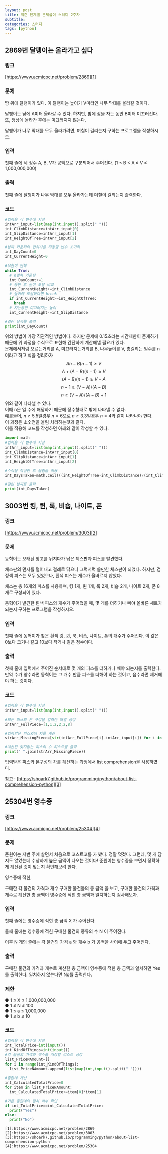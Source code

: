 ```yaml
---
layout: post
title: 백준 단계별 문제풀이 스터디 2주차
subtitle:
categories: 스터디
tags: [python]
---
```


## 2869번 달팽이는 올라가고 싶다
### 링크
[https://www.acmicpc.net/problem/2869][1]
### 문제
땅 위에 달팽이가 있다. 이 달팽이는 높이가 V미터인 나무 막대를 올라갈 것이다.

달팽이는 낮에 A미터 올라갈 수 있다. 하지만, 밤에 잠을 자는 동안 B미터 미끄러진다. 또, 정상에 올라간 후에는 미끄러지지 않는다.

달팽이가 나무 막대를 모두 올라가려면, 며칠이 걸리는지 구하는 프로그램을 작성하시오.
### 입력
첫째 줄에 세 정수 A, B, V가 공백으로 구분되어서 주어진다. (1 ≤ B < A ≤ V ≤ 1,000,000,000)
### 출력
첫째 줄에 달팽이가 나무 막대를 모두 올라가는데 며칠이 걸리는지 출력한다.
### 코드
```python
#입력을 각 변수에 저장
intArr_input=list(map(int,input().split(" ")))
int_ClimbDistance=intArr_input[0]
int_SlipDistance=intArr_input[1]
int_HeightOfTree=intArr_input[2]

#날짜 카운터와 현위치를 저장할 변수 초기화
int_DayCount=0
int_CurrentHeight=0

#무한히 반복
while True:
  # n일차 카운팅
  int_DayCount+=1
  # 등반 후 높이 도달 비교
  int_CurrentHeight+=int_ClimbDistance
  # 높이에 도달했다면 break
  if int_CurrentHeight>=int_HeightOfTree:
    break
  # 자는동안 미끄러지는 높이
  int_CurrentHeight-=int_SlipDistance

#걸린 날짜를 출력
print(int_DayCount)
```
 위의 방법이 가장 직관적인 방법이다. 하지만 문제에 0.15초라는 시간제한이 존재하기 때문에 위 과정을 수식으로 표현해 간단하게 계산해낼 필요가 있다.<br>
 문제에서처럼 오르는거리를 A, 미끄러지는거리를 B, 나무높이를 V, 총걸리는 일수를 n이라고 하고 식을 정리하자<br>
 $$An-B(n-1) \geq V$$
 $$A+(A-B)(n-1) \geq V$$
 $$(A-B)(n-1) \geq V-A$$
 $$n-1 \geq (V-A)/(A-B)$$
 $$n \geq (V-A)/(A-B)+1$$
 위와 같이 나타낼 수 있다.<br>
 이때 n은 일 수에 해당하기 때문에 정수형태로 밖에 나타낼 수 없다.<br>
 예를들어, $n \geq 5.5$일경우 $n=6$으로 $n \geq 3.3$일경우 $n=4$와 같이 나타나야 한다.<br>
이 과정은 소숫점을 올림 처리하는것과 같다.<br>
이를 적용해 코드를 작성하면 아래와 같이 작성할 수 있다.
```python
import math
#입력을 각 변수에 저장
intArr_input=list(map(int,input().split(" ")))
int_ClimbDistance=intArr_input[0]
int_SlipDistance=intArr_input[1]
int_HeightOfTree=intArr_input[2]

#수식을 작성한 후 올림을 적용
int_DaysTaken=math.ceil(((int_HeightOfTree-int_ClimbDistance)/(int_ClimbDistance-int_SlipDistance))+1)

#걸린 날짜를 출력
print(int_DaysTaken)
```

## 3003번 킹, 퀸, 룩, 비숍, 나이트, 폰
### 링크
[https://www.acmicpc.net/problem/3003][2]
### 문제
동혁이는 오래된 창고를 뒤지다가 낡은 체스판과 피스를 발견했다.

체스판의 먼지를 털어내고 걸레로 닦으니 그럭저럭 쓸만한 체스판이 되었다. 하지만, 검정색 피스는 모두 있었으나, 흰색 피스는 개수가 올바르지 않았다.

체스는 총 16개의 피스를 사용하며, 킹 1개, 퀸 1개, 룩 2개, 비숍 2개, 나이트 2개, 폰 8개로 구성되어 있다.

동혁이가 발견한 흰색 피스의 개수가 주어졌을 때, 몇 개를 더하거나 빼야 올바른 세트가 되는지 구하는 프로그램을 작성하시오.
### 입력
첫째 줄에 동혁이가 찾은 흰색 킹, 퀸, 룩, 비숍, 나이트, 폰의 개수가 주어진다. 이 값은 0보다 크거나 같고 10보다 작거나 같은 정수이다.
### 출력
첫째 줄에 입력에서 주어진 순서대로 몇 개의 피스를 더하거나 빼야 되는지를 출력한다. 만약 수가 양수라면 동혁이는 그 개수 만큼 피스를 더해야 하는 것이고, 음수라면 제거해야 하는 것이다.
### 코드
```python
#입력을 각 변수에 저장
intArr_input=list(map(int,input().split(" ")))

#모든 피스의 본 구성을 입력한 배열 생성
intArr_FullPiece=[1,1,2,2,2,8]

#입력받은 피스와의 차를 계산
strArr_MissingPiece=[str(intArr_FullPiece[i]-intArr_input[i]) for i in range(len(intArr_input))]

#계산된 맞지않는 피스의 수 리스트를 출력
print(" ".join(strArr_MissingPiece))
```
입력받은 피스와 본구성의 차를 계산하는 과정에서 list comprehension을 사용하였다.

참고 : [https://shoark7.github.io/programming/python/about-list-comprehension-python][3]

## 25304번 영수증
### 링크
[https://www.acmicpc.net/problem/25304][4]
### 문제
준원이는 저번 주에 살면서 처음으로 코스트코를 가 봤다. 정말 멋졌다. 그런데, 몇 개 담지도 않았는데 수상하게 높은 금액이 나오는 것이다! 준원이는 영수증을 보면서 정확하게 계산된 것이 맞는지 확인해보려 한다.

영수증에 적힌,

구매한 각 물건의 가격과 개수 구매한 물건들의 총 금액 을 보고, 구매한 물건의 가격과 개수로 계산한 총 금액이 영수증에 적힌 총 금액과 일치하는지 검사해보자.
### 입력
첫째 줄에는 영수증에 적힌 총 금액  X 가 주어진다.

둘째 줄에는 영수증에 적힌 구매한 물건의 종류의 수  N 이 주어진다.

이후  N 개의 줄에는 각 물건의 가격  a 와 개수  b 가 공백을 사이에 두고 주어진다.
### 출력
구매한 물건의 가격과 개수로 계산한 총 금액이 영수증에 적힌 총 금액과 일치하면 Yes를 출력한다. 일치하지 않는다면 No를 출력한다.
### 제한
● 1 ≤ X ≤ 1,000,000,000  <br>
● 1 ≤ N ≤ 100  <br>
● 1 ≤ a ≤ 1,000,000 <br>
● 1 ≤ b ≤ 10  <br>
### 코드
```python
#입력을 각 변수에 저장
int_TotalPrice=int(input())
int_KindOfThings=int(input())
#각 물품의 가격과 갯수를 저장할 리스트 생성
list_PriceNAmount=[]
for i in range(int_KindOfThings):
  list_PriceNAmount.append(list(map(int,input().split(" "))))

#총합계 계산
int_CalculatedTotalPrice=0
for item in list_PriceNAmount:
  int_CalculatedTotalPrice+=item[0]*item[1]

#기존 총합계와 일치 여부 확인
if int_TotalPrice==int_CalculatedTotalPrice:
  print("Yes")
else:
  print("No")
```

    [1]:https://www.acmicpc.net/problem/2869
    [2]:https://www.acmicpc.net/problem/3003
    [3]:https://shoark7.github.io/programming/python/about-list-comprehension-python
    [4]:https://www.acmicpc.net/problem/25304